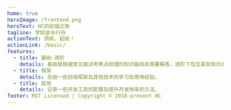 ```yaml
---
home: true
heroImage: /frontend.png
heroText: HC的前端之旅
tagline: 学如逆水行舟
actionText: 扬帆，起航！
actionLink: /basic/
features:
  - title: 基础·进阶
    details: 基础是根据常见面试考察点梳理的知识路线及简要解答，进阶下包含某些知识点的详解。
  - title: 框架
    details: 总结一些前端框架及其他技术的学习及使用经验。
  - title: 其他
    details: 记录一些开发工具的配置及提升开发效率的方法。
footer: MIT Licensed | Copyright © 2018-present HC
---
```

